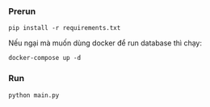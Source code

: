 ### Prerun

```
pip install -r requirements.txt
```

Nếu ngại mà muốn dùng docker để run database thì chạy:
```
docker-compose up -d
```

### Run

```
python main.py
```